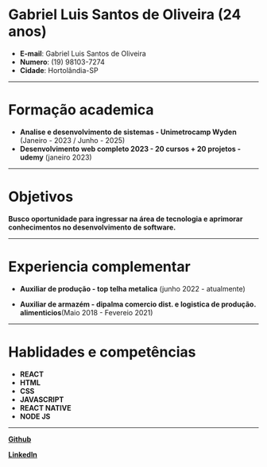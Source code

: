 # Gabriel Luis Santos de Oliveira (24 anos)

- **E-mail**: Gabriel Luis Santos de Oliveira   
- **Numero**: (19) 98103-7274  
- **Cidade**: Hortolândia-SP

---

# Formação academica 

- **Analise e desenvolvimento de sistemas - Unimetrocamp Wyden**     (Janeiro - 2023 / Junho - 2025)  
- **Desenvolvimento web completo 2023  - 20 cursos + 20 projetos - udemy** (janeiro 2023)

---
# Objetivos  

**Busco oportunidade para ingressar na área de tecnologia e aprimorar conhecimentos no desenvolvimento de software.**

--- 
# Experiencia complementar 

- **Auxiliar de produção - top telha metalica** (junho 2022 - atualmente)

- **Auxiliar de armazém - dipalma comercio dist. e logistica de produção. alimenticios**(Maio 2018 - Fevereio 2021)

---
# Hablidades e competências 

- **REACT**
- **HTML**
- **CSS**
- **JAVASCRIPT**    
- **REACT NATIVE**
- **NODE JS**
 ---
 [**Github**](https://github.com/Gabriel-Dev-JS)

[**LinkedIn**](https://www.linkedin.com/in/gabriel-luis-7a7524219)

 










